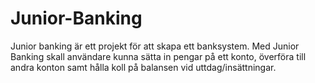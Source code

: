 Junior-Banking
==============

Junior banking är ett projekt för att skapa ett banksystem. Med Junior Banking skall användare kunna sätta in pengar på ett 
konto, överföra till andra konton samt hålla koll på balansen vid uttdag/insättningar. 
